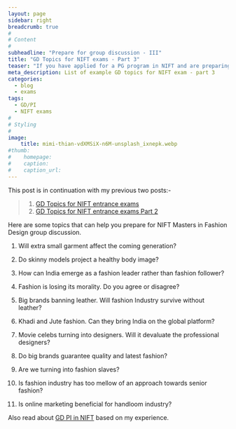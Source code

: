```yaml
---
layout: page
sidebar: right
breadcrumb: true
#
# Content
#
subheadline: "Prepare for group discussion - III"
title: "GD Topics for NIFT exams - Part 3"
teaser: "If you have applied for a PG program in NIFT and are preparing for GD/PI of NIFT then these example topics might help in preparing for the NIFT exam"
meta_description: List of example GD topics for NIFT exam - part 3
categories:
  - blog
  - exams
tags:
  - GD/PI
  - NIFT exams
#
# Styling
#
image:
    title: mimi-thian-vdXMSiX-n6M-unsplash_ixnepk.webp
#thumb:
#    homepage:
#    caption:
#    caption_url:
---
```


This post is in continuation with my previous two posts:-

> 1. [GD Topics for NIFT entrance exams](/blog/exams/gd-topics-for-nift-entrance-exams)
> 2. [GD Topics for NIFT entrance exams Part 2](/blog/exams/gd-topics-for-nift-entrance-exams-part-2)

Here are some topics that can help you prepare for NIFT Masters in Fashion Design group discussion.

1) Will extra small garment affect the coming generation?

2) Do skinny models project a healthy body image?

3) How can India emerge as a fashion leader rather than fashion follower?

4) Fashion is losing its morality. Do you agree or disagree?

5) Big brands banning leather. Will fashion Industry survive without leather?

6) Khadi and Jute fashion. Can they bring India on the global platform?

7) Movie celebs turning into designers. Will it devaluate the professional designers?

8) Do big brands guarantee quality and latest fashion?

9) Are we turning into fashion slaves?

10) Is fashion industry has too mellow of an approach towards senior fashion?

11) Is online marketing beneficial for handloom industry?

Also read about [GD PI in NIFT](/blog/exams/gd-pi-in-nift) based on my experience.

